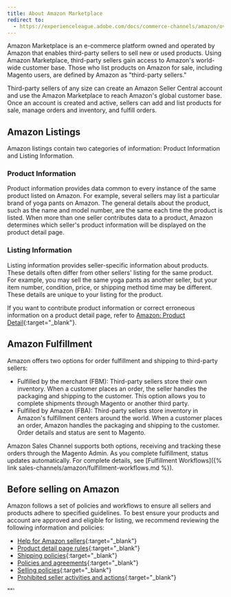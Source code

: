 ```yaml
---
title: About Amazon Marketplace
redirect to:
  - https://experienceleague.adobe.com/docs/commerce-channels/amazon/overview.html
---
```


Amazon Marketplace is an e-commerce platform owned and operated by Amazon that enables third-party sellers to sell new or used products. Using Amazon Marketplace, third-party sellers gain access to Amazon's world-wide customer base. Those who list products on Amazon for sale, including Magento users, are defined by Amazon as "third-party sellers."

Third-party sellers of any size can create an Amazon Seller Central account and use the Amazon Marketplace to reach Amazon's global customer base. Once an account is created and active, sellers can add and list products for sale, manage orders and inventory, and fulfill orders.

## Amazon Listings

Amazon listings contain two categories of information: Product Information and Listing Information.

### Product Information

Product information provides data common to every instance of the same product listed on Amazon. For example, several sellers may list a particular brand of yoga pants on Amazon. The general details about the product, such as the name and model number, are the same each time the product is listed. When more than one seller contributes data to a product, Amazon determines which seller's product information will be displayed on the product detail page.

### Listing Information

Listing information provides seller-specific information about products. These details often differ from other sellers' listing for the same product. For example, you may sell the same yoga pants as another seller, but your item number, condition, price, or shipping method time may be different. These details are unique to your listing for the product.

If you want to contribute product information or correct erroneous information on a product detail page, refer to [Amazon: Product Detail][1]{:target="_blank"}.

## Amazon Fulfillment

Amazon offers two options for order fulfillment and shipping to third-party sellers:

- Fulfilled by the merchant (FBM): Third-party sellers store their own inventory. When a customer places an order, the seller handles the packaging and shipping to the customer. This option allows you to complete shipments through Magento or another third party.
- Fulfilled by Amazon (FBA): Third-party sellers store inventory in Amazon's fulfillment centers around the world. When a customer places an order, Amazon handles the packaging and shipping to the customer. Order details and status are sent to Magento.

Amazon Sales Channel supports both options, receiving and tracking these orders through the Magento Admin. As you complete fulfillment, status updates automatically. For complete details, see [Fulfillment Workflows]({% link sales-channels/amazon/fulfillment-workflows.md %}).

## Before selling on Amazon

Amazon follows a set of policies and workflows to ensure all sellers and products adhere to specified guidelines. To best ensure your products and account are approved and eligible for listing, we recommend reviewing the following information and policies:

- [Help for Amazon sellers][2]{:target="_blank"}
- [Product detail page rules][3]{:target="_blank"}
- [Shipping policies][4]{:target="_blank"}
- [Policies and agreements][5]{:target="_blank"}
- [Selling policies][6]{:target="_blank"}
- [Prohibited seller activities and actions][7]{:target="_blank"}

[1]: https://sellercentral.amazon.com/gp/help/external/200335450?language=en_US&amp;ref=efph_200335450_cont_G200182950
[2]: https://sellercentral.amazon.com/gp/help/external/help-page.html?itemID=2&amp;language=en_US&amp;ref=efph_2_bred_200390640
[3]: https://www.amazon.com/gp/help/customer/display.html/ref=hp_left_sib?ie=UTF8&amp;nodeId=200414280
[4]: https://www.amazon.com/gp/help/customer/display.html?nodeId=1161252
[5]: https://www.amazon.com/gp/help/customer/display.html?nodeId=1161272
[6]: https://www.amazon.com/gp/help/customer/display.html?nodeId=200267770
[7]: https://www.amazon.com/gp/help/customer/display.html?nodeId=200414320
""'